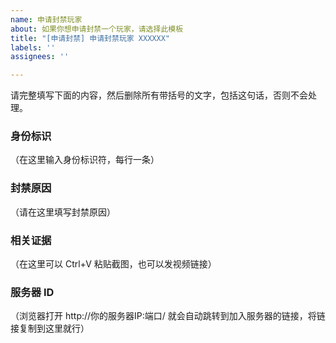 ```yaml
---
name: 申请封禁玩家
about: 如果你想申请封禁一个玩家，请选择此模板
title: "[申请封禁] 申请封禁玩家 XXXXXX"
labels: ''
assignees: ''

---
```


请完整填写下面的内容，然后删除所有带括号的文字，包括这句话，否则不会处理。

### 身份标识
（在这里输入身份标识符，每行一条）

### 封禁原因
（请在这里填写封禁原因）

### 相关证据
（在这里可以 Ctrl+V 粘贴截图，也可以发视频链接）

### 服务器 ID
（浏览器打开 http://你的服务器IP:端口/ 就会自动跳转到加入服务器的链接，将链接复制到这里就行）
